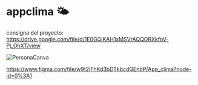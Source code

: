 # appclima 🌤️

consigna del proyecto: https://drive.google.com/file/d/1E0GQjKAH1xMSVrAQQORXkfnV-Pj_OhXT/view


![PersonaCanva](https://user-images.githubusercontent.com/56925951/143501412-3077f1c4-b3f4-45d0-85f9-7785535ef0da.png)




https://www.figma.com/file/w9t2jFhKd3bDTkbcdGEnbP/App_clima?node-id=0%3A1


